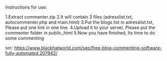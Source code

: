 Instructions for use:

1.Extract commenter.zip
2.It will contain 3 files (adresslist.txt, autocommenter.php and main.html)
3.Put the blogs list in adresslist.txt, Please put one link in one line.
4.Upload it to your server, Please put the commenter folder in public_html
5.Now you have finished, Its time to do some commenting 

src: https://www.blackhatworld.com/seo/free-blog-commenting-software-fully-automated.207942/